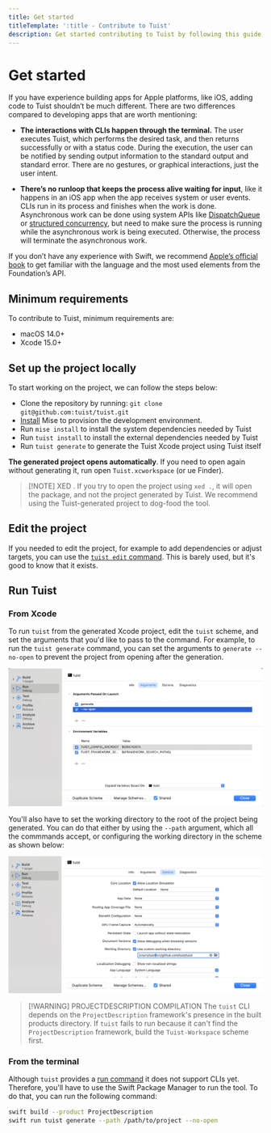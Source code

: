 ```yaml
---
title: Get started
titleTemplate: ':title - Contribute to Tuist'
description: Get started contributing to Tuist by following this guide.
---
```


# Get started

If you have experience building apps for Apple platforms, like iOS, adding code to Tuist shouldn’t be much different. There are two differences compared to developing apps that are worth mentioning:

- **The interactions with CLIs happen through the terminal.** The user executes Tuist, which performs the desired task, and then returns successfully or with a status code. During the execution, the user can be notified by sending output information to the standard output and standard error. There are no gestures, or graphical interactions, just the user intent.

- **There’s no runloop that keeps the process alive waiting for input**, like it happens in an iOS app when the app receives system or user events. CLIs run in its process and finishes when the work is done. Asynchronous work can be done using system APIs like [DispatchQueue](https://developer.apple.com/documentation/dispatch/dispatchqueue) or [structured concurrency](https://developer.apple.com/tutorials/app-dev-training/managing-structured-concurrency), but need to make sure the process is running while the asynchronous work is being executed. Otherwise, the process will terminate the asynchronous work.

If you don’t have any experience with Swift, we recommend [Apple’s official book](https://docs.swift.org/swift-book/) to get familiar with the language and the most used elements from the Foundation’s API.

## Minimum requirements

To contribute to Tuist, minimum requirements are:

- macOS 14.0+
- Xcode 15.0+

## Set up the project locally

To start working on the project, we can follow the steps below:

- Clone the repository by running: `git clone git@github.com:tuist/tuist.git`
- [Install](https://mise.jdx.dev/getting-started.html) Mise to provision the development environment.
- Run `mise install` to install the system dependencies needed by Tuist
- Run `tuist install` to install the external dependencies needed by Tuist
- Run `tuist generate` to generate the Tuist Xcode project using Tuist itself

**The generated project opens automatically**. If you need to open again without generating it, run open `Tuist.xcworkspace` (or ue Finder). 

> [!NOTE] XED .
> If you try to open the project using `xed .`, it will open the package, and not the project generated by Tuist. We recommend using the Tuist-generated project to dog-food the tool.

## Edit the project

If you needed to edit the project, for example to add dependencies or adjust targets, you can use the [`tuist edit` command](/guide/project/editing). This is barely used, but it's good to know that it exists.

## Run Tuist

### From Xcode


To run `tuist` from the generated Xcode project, edit the `tuist` scheme, and set the arguments that you'd like to pass to the command. For example, to run the `tuist generate` command, you can set the arguments to `generate --no-open` to prevent the project from opening after the generation.

![An example of a scheme configuration to run the generate command with Tuist](./scheme-arguments.png)

You'll also have to set the working directory to the root of the project being generated. You can do that either by using the `--path` argument, which all the commmands accept, or configuring the working directory in the scheme as shown below:

![An example of how to set the working directory to run Tuist](./scheme-working-directory.png)

> [!WARNING] PROJECTDESCRIPTION COMPILATION
> The `tuist` CLI depends on the `ProjectDescription` framework's presence in the built products directory. If `tuist` fails to run because it can't find the `ProjectDescription` framework, build the `Tuist-Workspace` scheme first.

### From the terminal

Although `tuist` provides a [run command](/guide/automation/run) it does not support CLIs yet. Therefore, you'll have to use the Swift Package Manager to run the tool. To do that, you can run the following command:

```bash
swift build --product ProjectDescription
swift run tuist generate --path /path/to/project --no-open
```
